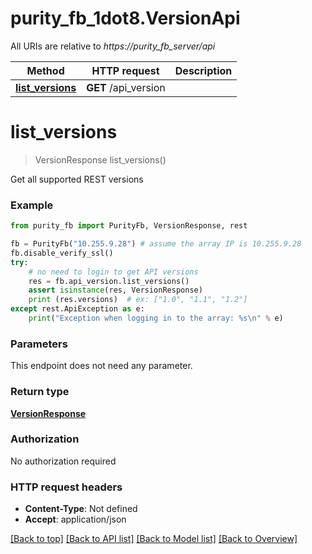 # purity_fb_1dot8.VersionApi

All URIs are relative to *https://purity_fb_server/api*

Method | HTTP request | Description
------------- | ------------- | -------------
[**list_versions**](VersionApi.md#list_versions) | **GET** /api_version | 


# **list_versions**
> VersionResponse list_versions()



Get all supported REST versions

### Example 
```python
from purity_fb import PurityFb, VersionResponse, rest

fb = PurityFb("10.255.9.28") # assume the array IP is 10.255.9.28
fb.disable_verify_ssl()
try:
    # no need to login to get API versions
    res = fb.api_version.list_versions()
    assert isinstance(res, VersionResponse)
    print (res.versions)  # ex: ["1.0", "1.1", "1.2"]
except rest.ApiException as e:
    print("Exception when logging in to the array: %s\n" % e)
```

### Parameters
This endpoint does not need any parameter.

### Return type

[**VersionResponse**](VersionResponse.md)

### Authorization

No authorization required

### HTTP request headers

 - **Content-Type**: Not defined
 - **Accept**: application/json

[[Back to top]](#) [[Back to API list]](index.md#endpoint-properties) [[Back to Model list]](index.md#documentation-for-models) [[Back to Overview]](index.md)

